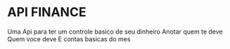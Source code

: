 # API FINANCE

Uma Api para ter um controle basico de seu dinheiro
Anotar quem te deve
Quem voce deve
E contas basicas do mes
